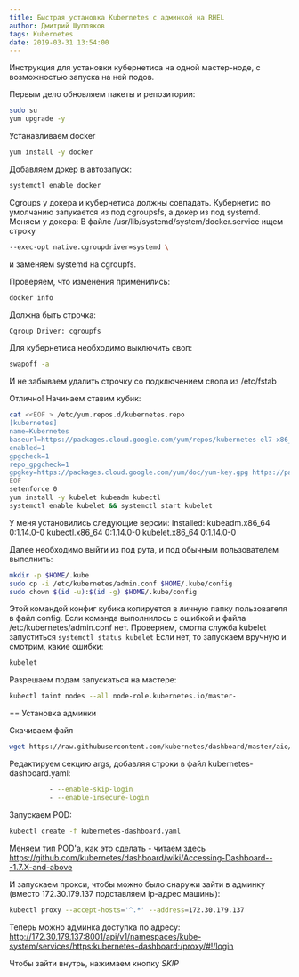 ```yaml
---
title: Быстрая установка Kubernetes с админкой на RHEL
author: Дмитрий Шупляков
tags: Kubernetes
date: 2019-03-31 13:54:00
---
```


Инструкция для установки кубернетиса на одной мастер-ноде, с возможностью запуска на ней подов.
<!-- more --> 

Первым дело обновляем пакеты и репозитории:
```bash
sudo su
yum upgrade -y
```

Устанавливаем docker
```bash
yum install -y docker
```
Добавляем докер в автозапуск:
```bash
systemctl enable docker 
```
Cgroups у докера и кубернетиса должны совпадать. Кубернетис по умолчанию запукается из под cgroupsfs, а докер из под systemd. Меняем у докера:
В файле /usr/lib/systemd/system/docker.service ищем строку 

```bash
--exec-opt native.cgroupdriver=systemd \
```
и заменяем systemd на cgroupfs.

Проверяем, что изменения применились:
```bash
docker info
```
Должна быть строчка:
```bash
Cgroup Driver: cgroupfs
```

Для кубернетиса необходимо выключить своп:
```bash
swapoff -a
```
И не забываем удалить строчку со подключением свопа из /etc/fstab

Отлично! Начинаем ставим кубик:
```bash
cat <<EOF > /etc/yum.repos.d/kubernetes.repo
[kubernetes]
name=Kubernetes
baseurl=https://packages.cloud.google.com/yum/repos/kubernetes-el7-x86_64
enabled=1
gpgcheck=1
repo_gpgcheck=1
gpgkey=https://packages.cloud.google.com/yum/doc/yum-key.gpg https://packages.cloud.google.com/yum/doc/rpm-package-key.gpg
EOF
setenforce 0
yum install -y kubelet kubeadm kubectl
systemctl enable kubelet && systemctl start kubelet
```

У меня установились следующие версии:
Installed:
  kubeadm.x86_64 0:1.14.0-0                       kubectl.x86_64 0:1.14.0-0                       kubelet.x86_64 0:1.14.0-0

Далее необходимо выйти из под рута, и под обычным пользователем выполнить:
```bash
mkdir -p $HOME/.kube
sudo cp -i /etc/kubernetes/admin.conf $HOME/.kube/config
sudo chown $(id -u):$(id -g) $HOME/.kube/config
```
Этой командой конфиг кубика копируется в личную папку пользователя в файл config.
Если команда выполнилось с ошибкой и файла /etc/kubernetes/admin.conf нет. Проверяем, смогла служба kubelet запуститься ``systemctl status kubelet``
Если нет, то запускаем вручную и смотрим, какие ошибки:
```bash
kubelet
```

Разрешаем подам запускаться на мастере:
```bash
kubectl taint nodes --all node-role.kubernetes.io/master- 
```

== Установка админки

Скачиваем файл
```bash
wget https://raw.githubusercontent.com/kubernetes/dashboard/master/aio/deploy/recommended/kubernetes-dashboard.yaml
```
Редактируем секцию args, добавляя строки в файл kubernetes-dashboard.yaml:
```bash
          - --enable-skip-login
          - --enable-insecure-login
```
Запускаем POD:
```bash
kubectl create -f kubernetes-dashboard.yaml
```

Меняем тип POD'a, как это сделать - читаем здесь https://github.com/kubernetes/dashboard/wiki/Accessing-Dashboard---1.7.X-and-above

И запускаем прокси, чтобы можно было снаружи зайти в админку (вместо 172.30.179.137 подставляем ip-адрес машины):
```bash
kubectl proxy --accept-hosts='^.*' --address=172.30.179.137
```

Теперь можно админка доступка по адресу:
http://172.30.179.137:8001/api/v1/namespaces/kube-system/services/https:kubernetes-dashboard:/proxy/#!/login

Чтобы зайти внутрь, нажимаем кнопку *SKIP*

